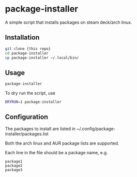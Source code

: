 # package-installer

A simple script that installs packages on steam deck/arch linux.

## Installation
```bash
git clone {this repo}
cd package-installer
cp package-installer ~/.local/bin/
```

## Usage

```bash
package-installer
```

To dry run the script, use

```bash
DRYRUN=1 package-installer
```

## Configuration

The packages to install are listed in ~/.config/package-installer/packages.list

Both the arch linux and AUR package lists are supported.

Each line in the file should be a package name, e.g.

```
package1
package2
package3
```
